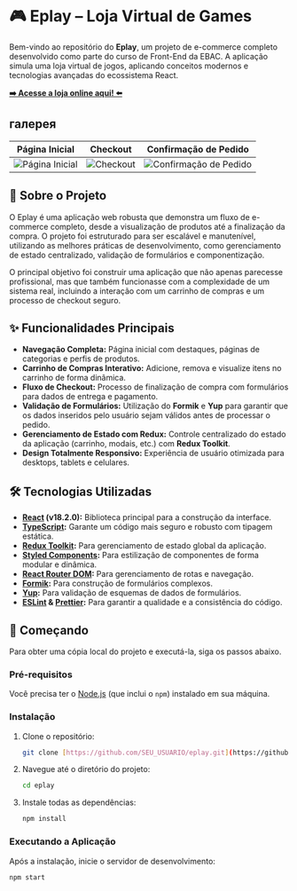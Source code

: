 # 🎮 Eplay – Loja Virtual de Games

Bem-vindo ao repositório do **Eplay**, um projeto de e-commerce completo desenvolvido como parte do curso de Front-End da EBAC. A aplicação simula uma loja virtual de jogos, aplicando conceitos modernos e tecnologias avançadas do ecossistema React.

**[➡️ Acesse a loja online aqui! ⬅️](https://e-play-ebac.vercel.app/)**

##  галерея

| Página Inicial | Checkout | Confirmação de Pedido |
| :---: | :---: | :---: |
| ![Página Inicial](https://i.imgur.com/9xJYxMu.png) | ![Checkout](https://i.imgur.com/qry5MAu.png) | ![Confirmação de Pedido](https://i.imgur.com/ii9Pei5.png) |

## 📖 Sobre o Projeto

O Eplay é uma aplicação web robusta que demonstra um fluxo de e-commerce completo, desde a visualização de produtos até a finalização da compra. O projeto foi estruturado para ser escalável e manutenível, utilizando as melhores práticas de desenvolvimento, como gerenciamento de estado centralizado, validação de formulários e componentização.

O principal objetivo foi construir uma aplicação que não apenas parecesse profissional, mas que também funcionasse com a complexidade de um sistema real, incluindo a interação com um carrinho de compras e um processo de checkout seguro.

## ✨ Funcionalidades Principais

* **Navegação Completa:** Página inicial com destaques, páginas de categorias e perfis de produtos.
* **Carrinho de Compras Interativo:** Adicione, remova e visualize itens no carrinho de forma dinâmica.
* **Fluxo de Checkout:** Processo de finalização de compra com formulários para dados de entrega e pagamento.
* **Validação de Formulários:** Utilização do **Formik** e **Yup** para garantir que os dados inseridos pelo usuário sejam válidos antes de processar o pedido.
* **Gerenciamento de Estado com Redux:** Controle centralizado do estado da aplicação (carrinho, modais, etc.) com **Redux Toolkit**.
* **Design Totalmente Responsivo:** Experiência de usuário otimizada para desktops, tablets e celulares.

## 🛠️ Tecnologias Utilizadas

* **[React](https://reactjs.org/) (v18.2.0):** Biblioteca principal para a construção da interface.
* **[TypeScript](https://www.typescriptlang.org/):** Garante um código mais seguro e robusto com tipagem estática.
* **[Redux Toolkit](https://redux-toolkit.js.org/):** Para gerenciamento de estado global da aplicação.
* **[Styled Components](https://styled-components.com/):** Para estilização de componentes de forma modular e dinâmica.
* **[React Router DOM](https://reactrouter.com/):** Para gerenciamento de rotas e navegação.
* **[Formik](https://formik.org/):** Para construção de formulários complexos.
* **[Yup](https://github.com/jquense/yup):** Para validação de esquemas de dados de formulários.
* **[ESLint](https://eslint.org/) & [Prettier](https://prettier.io/):** Para garantir a qualidade e a consistência do código.

## 🚀 Começando

Para obter uma cópia local do projeto e executá-la, siga os passos abaixo.

### Pré-requisitos

Você precisa ter o [Node.js](https://nodejs.org/en/) (que inclui o `npm`) instalado em sua máquina.

### Instalação

1.  Clone o repositório:
    ```sh
    git clone [https://github.com/SEU_USUARIO/eplay.git](https://github.com/SEU_USUARIO/eplay.git)
    ```
2.  Navegue até o diretório do projeto:
    ```sh
    cd eplay
    ```
3.  Instale todas as dependências:
    ```sh
    npm install
    ```

### Executando a Aplicação

Após a instalação, inicie o servidor de desenvolvimento:

```sh
npm start

